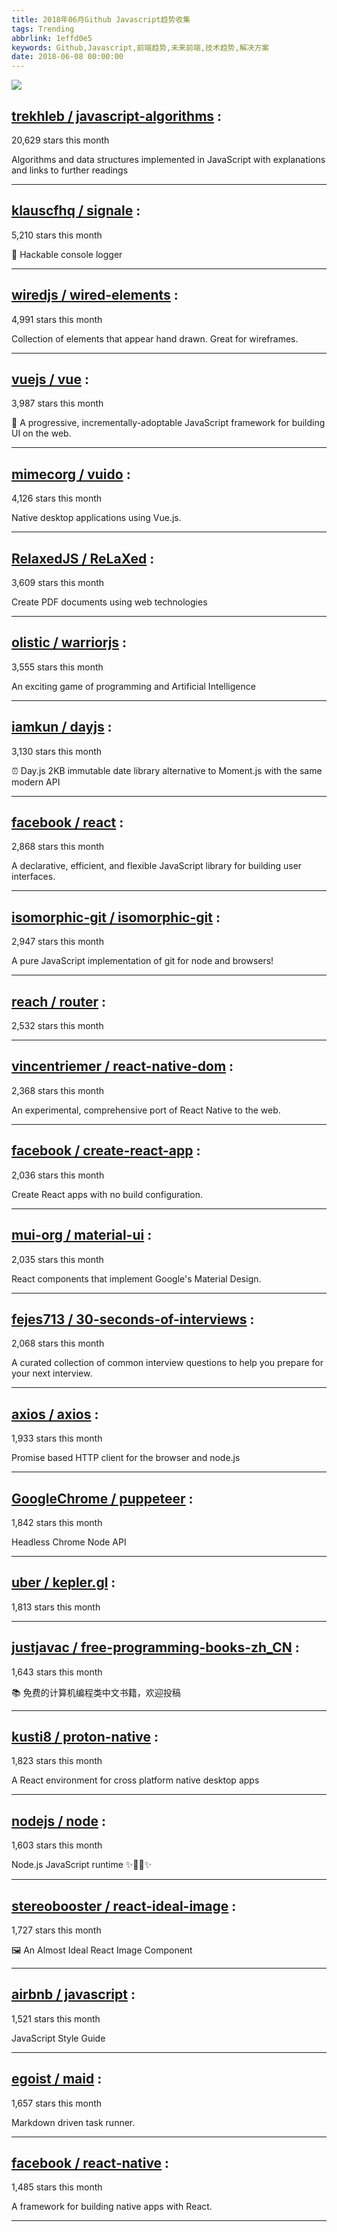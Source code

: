```yaml
---
title: 2018年06月Github Javascript趋势收集
tags: Trending
abbrlink: 1effd0e5
keywords: Github,Javascript,前端趋势,未来前端,技术趋势,解决方案
date: 2018-06-08 00:00:00
---
```

![](/images/github_54.png)
##   [trekhleb / javascript-algorithms](https://github.com/trekhleb/javascript-algorithms) : 
 
20,629 stars this month

Algorithms and data structures implemented in JavaScript with explanations and links to further readings 

---
##   [klauscfhq / signale](https://github.com/klauscfhq/signale) : 
 
5,210 stars this month

👋 Hackable console logger 

---
##   [wiredjs / wired-elements](https://github.com/wiredjs/wired-elements) : 
 
4,991 stars this month

Collection of elements that appear hand drawn. Great for wireframes. 

---
##   [vuejs / vue](https://github.com/vuejs/vue) : 
 
3,987 stars this month

🖖 A progressive, incrementally-adoptable JavaScript framework for building UI on the web. 

---
##   [mimecorg / vuido](https://github.com/mimecorg/vuido) : 
 
4,126 stars this month

Native desktop applications using Vue.js. 

---
##   [RelaxedJS / ReLaXed](https://github.com/RelaxedJS/ReLaXed) : 
 
3,609 stars this month

Create PDF documents using web technologies 

---
##   [olistic / warriorjs](https://github.com/olistic/warriorjs) : 
 
3,555 stars this month

An exciting game of programming and Artificial Intelligence 

---
##   [iamkun / dayjs](https://github.com/iamkun/dayjs) : 
 
3,130 stars this month

⏰ Day.js 2KB immutable date library alternative to Moment.js with the same modern API 

---
##   [facebook / react](https://github.com/facebook/react) : 
 
2,868 stars this month

A declarative, efficient, and flexible JavaScript library for building user interfaces. 

---
##   [isomorphic-git / isomorphic-git](https://github.com/isomorphic-git/isomorphic-git) : 
 
2,947 stars this month

A pure JavaScript implementation of git for node and browsers! 

---
##   [reach / router](https://github.com/reach/router) : 
 
2,532 stars this month

 

---
##   [vincentriemer / react-native-dom](https://github.com/vincentriemer/react-native-dom) : 
 
2,368 stars this month

An experimental, comprehensive port of React Native to the web. 

---
##   [facebook / create-react-app](https://github.com/facebook/create-react-app) : 
 
2,036 stars this month

Create React apps with no build configuration. 

---
##   [mui-org / material-ui](https://github.com/mui-org/material-ui) : 
 
2,035 stars this month

React components that implement Google's Material Design. 

---
##   [fejes713 / 30-seconds-of-interviews](https://github.com/fejes713/30-seconds-of-interviews) : 
 
2,068 stars this month

A curated collection of common interview questions to help you prepare for your next interview. 

---
##   [axios / axios](https://github.com/axios/axios) : 
 
1,933 stars this month

Promise based HTTP client for the browser and node.js 

---
##   [GoogleChrome / puppeteer](https://github.com/GoogleChrome/puppeteer) : 
 
1,842 stars this month

Headless Chrome Node API 

---
##   [uber / kepler.gl](https://github.com/uber/kepler.gl) : 
 
1,813 stars this month

 

---
##   [justjavac / free-programming-books-zh_CN](https://github.com/justjavac/free-programming-books-zh_CN) : 
 
1,643 stars this month

📚 免费的计算机编程类中文书籍，欢迎投稿 

---
##   [kusti8 / proton-native](https://github.com/kusti8/proton-native) : 
 
1,823 stars this month

A React environment for cross platform native desktop apps 

---
##   [nodejs / node](https://github.com/nodejs/node) : 
 
1,603 stars this month

Node.js JavaScript runtime ✨🐢🚀✨ 

---
##   [stereobooster / react-ideal-image](https://github.com/stereobooster/react-ideal-image) : 
 
1,727 stars this month

🖼️ An Almost Ideal React Image Component 

---
##   [airbnb / javascript](https://github.com/airbnb/javascript) : 
 
1,521 stars this month

JavaScript Style Guide 

---
##   [egoist / maid](https://github.com/egoist/maid) : 
 
1,657 stars this month

Markdown driven task runner. 

---
##   [facebook / react-native](https://github.com/facebook/react-native) : 
 
1,485 stars this month

A framework for building native apps with React. 

---

